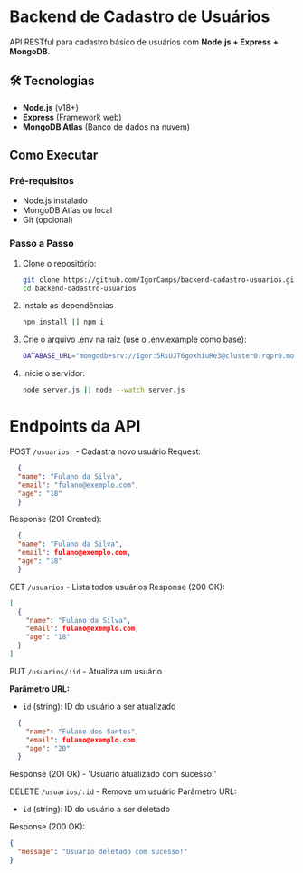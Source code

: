 # Backend de Cadastro de Usuários

API RESTful para cadastro básico de usuários com **Node.js + Express + MongoDB**.

## 🛠️ Tecnologias
- **Node.js** (v18+)
- **Express** (Framework web)
- **MongoDB Atlas** (Banco de dados na nuvem)

## Como Executar

### Pré-requisitos
- Node.js instalado
- MongoDB Atlas ou local
- Git (opcional)

### Passo a Passo
1. Clone o repositório:
   ```bash
   git clone https://github.com/IgorCamps/backend-cadastro-usuarios.git
   cd backend-cadastro-usuarios

2. Instale as dependências
   ```bash
   npm install || npm i
   ```
3. Crie o arquivo .env na raiz (use o .env.example como base):
   ```bash
   DATABASE_URL="mongodb+srv://Igor:5RsUJT6goxhiuRe3@cluster0.rqpr0.mongodb.net/Users?retryWrites=true&w=majority&appName=Cluster0"
   ```

4. Inicie o servidor:
     ```bash
     node server.js || node --watch server.js
     ```
# Endpoints da API
POST `/usuarios ` - Cadastra novo usuário
Request:

```json
  {
  "name": "Fulano da Silva",
  "email": "fulano@exemplo.com",
  "age": "18"
  }
```
Response (201 Created):
```json
  {
  "name": "Fulano da Silva",
  "email": fulano@exemplo.com,
  "age": "18"
  }
```
GET `/usuarios` - Lista todos usuários
Response (200 OK):
```json
[
  {
    "name": "Fulano da Silva",
    "email": fulano@exemplo.com,
    "age": "18"
  }
]
```
PUT `/usuarios/:id` - Atualiza um usuário

**Parâmetro URL:**
- `id` (string): ID do usuário a ser atualizado

```json
  {
    "name": "Fulano dos Santos",
    "email": fulano@exemplo.com,
    "age": "20"
  }
```

Response (201 Ok) - 'Usuário atualizado com sucesso!'

DELETE `/usuarios/:id` - Remove um usuário
Parâmetro URL:
- `id` (string): ID do usuário a ser deletado

Response (200 OK):
```json
{
  "message": "Usuário deletado com sucesso!"
}
```
